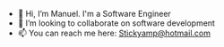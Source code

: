 - 👋 Hi, I’m Manuel. I'm a Software Engineer
- 💞️ I’m looking to collaborate on software development
- 📫 You can reach me here: Stickyamp@hotmail.com

<!---
Stickyamp11/Stickyamp11 is a ✨ special ✨ repository because its `README.md` (this file) appears on your GitHub profile.
You can click the Preview link to take a look at your changes.
--->
